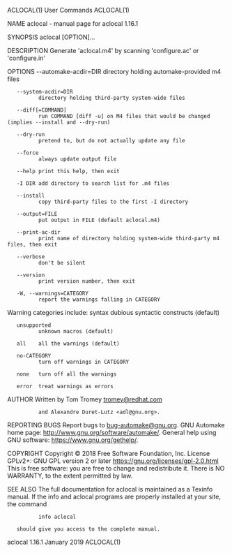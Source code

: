 ACLOCAL(1)                                                                                                                                           User Commands                                                                                                                                           ACLOCAL(1)

NAME
       aclocal - manual page for aclocal 1.16.1

SYNOPSIS
       aclocal [OPTION]...

DESCRIPTION
       Generate 'aclocal.m4' by scanning 'configure.ac' or 'configure.in'

OPTIONS
       --automake-acdir=DIR
              directory holding automake-provided m4 files

       --system-acdir=DIR
              directory holding third-party system-wide files

       --diff[=COMMAND]
              run COMMAND [diff -u] on M4 files that would be changed (implies --install and --dry-run)

       --dry-run
              pretend to, but do not actually update any file

       --force
              always update output file

       --help print this help, then exit

       -I DIR add directory to search list for .m4 files

       --install
              copy third-party files to the first -I directory

       --output=FILE
              put output in FILE (default aclocal.m4)

       --print-ac-dir
              print name of directory holding system-wide third-party m4 files, then exit

       --verbose
              don't be silent

       --version
              print version number, then exit

       -W, --warnings=CATEGORY
              report the warnings falling in CATEGORY

   Warning categories include:
       syntax dubious syntactic constructs (default)

       unsupported
              unknown macros (default)

       all    all the warnings (default)

       no-CATEGORY
              turn off warnings in CATEGORY

       none   turn off all the warnings

       error  treat warnings as errors

AUTHOR
       Written by Tom Tromey <tromey@redhat.com>

              and Alexandre Duret-Lutz <adl@gnu.org>.

REPORTING BUGS
       Report bugs to <bug-automake@gnu.org>.
       GNU Automake home page: <http://www.gnu.org/software/automake/>.
       General help using GNU software: <https://www.gnu.org/gethelp/>.

COPYRIGHT
       Copyright © 2018 Free Software Foundation, Inc.  License GPLv2+: GNU GPL version 2 or later <https://gnu.org/licenses/gpl-2.0.html>
       This is free software: you are free to change and redistribute it.  There is NO WARRANTY, to the extent permitted by law.

SEE ALSO
       The full documentation for aclocal is maintained as a Texinfo manual.  If the info and aclocal programs are properly installed at your site, the command

              info aclocal

       should give you access to the complete manual.

aclocal 1.16.1                                                                                                                                        January 2019                                                                                                                                           ACLOCAL(1)
